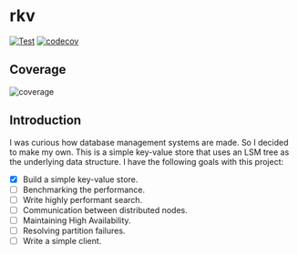 # rkv

[![Test](https://github.com/ltbringer/rkv/actions/workflows/test.yml/badge.svg)](https://github.com/ltbringer/rkv/actions/workflows/test.yml)
[![codecov](https://codecov.io/gh/ltbringer/rkv/branch/main/graph/badge.svg?token=KMV5N5WM3G)](https://codecov.io/gh/ltbringer/rkv)

## Coverage

![coverage](https://codecov.io/gh/ltbringer/rkv/branch/main/graphs/tree.svg?token=KMV5N5WM3G)

## Introduction

I was curious how database management systems are made. So I decided to make my own. This is a simple key-value store that uses an LSM tree as the underlying data structure. I have the following goals with this project:

- [x] Build a simple key-value store.
- [ ] Benchmarking the performance.
- [ ] Write highly performant search.
- [ ] Communication between distributed nodes.
- [ ] Maintaining High Availability.
- [ ] Resolving partition failures.
- [ ] Write a simple client.
